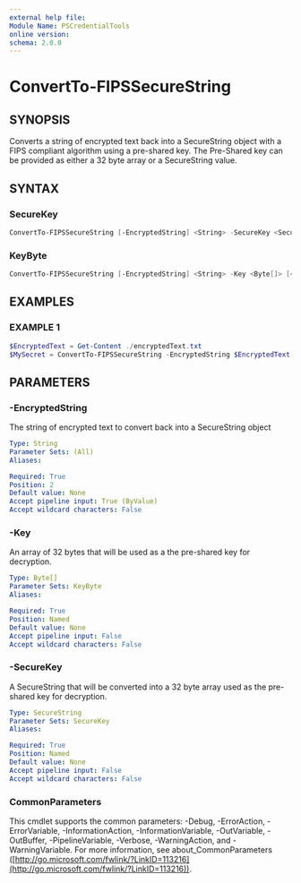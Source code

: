 ```yaml
---
external help file:
Module Name: PSCredentialTools
online version:
schema: 2.0.0
---
```


# ConvertTo-FIPSSecureString

## SYNOPSIS

Converts a string of encrypted text back into a SecureString object with a FIPS compliant algorithm using a pre-shared key.
The Pre-Shared key can be provided as either a 32 byte array or a SecureString value.

## SYNTAX

### SecureKey

```PowerShell
ConvertTo-FIPSSecureString [-EncryptedString] <String> -SecureKey <SecureString> [<CommonParameters>]
```

### KeyByte

```PowerShell
ConvertTo-FIPSSecureString [-EncryptedString] <String> -Key <Byte[]> [<CommonParameters>]
```

## EXAMPLES

### EXAMPLE 1

```PowerShell
$EncryptedText = Get-Content ./encryptedText.txt
$MySecret = ConvertTo-FIPSSecureString -EncryptedString $EncryptedText -SecureKey ( ConvertTo-SecureString -String 'Pr3$haredK3y' -AsPlainText -Force )
```

## PARAMETERS

### -EncryptedString

The string of encrypted text to convert back into a SecureString object

```yaml
Type: String
Parameter Sets: (All)
Aliases:

Required: True
Position: 2
Default value: None
Accept pipeline input: True (ByValue)
Accept wildcard characters: False
```

### -Key

An array of 32 bytes that will be used as a the pre-shared key for decryption.

```yaml
Type: Byte[]
Parameter Sets: KeyByte
Aliases:

Required: True
Position: Named
Default value: None
Accept pipeline input: False
Accept wildcard characters: False
```

### -SecureKey

A SecureString that will be converted into a 32 byte array used as the pre-shared key for decryption.

```yaml
Type: SecureString
Parameter Sets: SecureKey
Aliases:

Required: True
Position: Named
Default value: None
Accept pipeline input: False
Accept wildcard characters: False
```

### CommonParameters

This cmdlet supports the common parameters: -Debug, -ErrorAction, -ErrorVariable, -InformationAction, -InformationVariable, -OutVariable, -OutBuffer, -PipelineVariable, -Verbose, -WarningAction, and -WarningVariable.
For more information, see about_CommonParameters ([http://go.microsoft.com/fwlink/?LinkID=113216](http://go.microsoft.com/fwlink/?LinkID=113216)).
